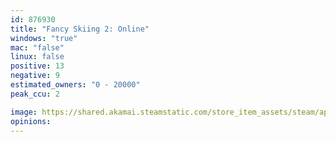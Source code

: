 ```yaml
---
id: 876930
title: "Fancy Skiing 2: Online"
windows: "true"
mac: "false"
linux: false
positive: 13
negative: 9
estimated_owners: "0 - 20000"
peak_ccu: 2

image: https://shared.akamai.steamstatic.com/store_item_assets/steam/apps/876930/header.jpg?t=1531820284
opinions:
---
```

